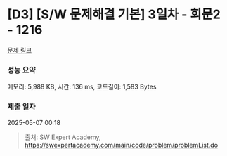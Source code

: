 # [D3] [S/W 문제해결 기본] 3일차 - 회문2 - 1216 

[문제 링크](https://swexpertacademy.com/main/code/problem/problemDetail.do?contestProbId=AV14Rq5aABUCFAYi) 

### 성능 요약

메모리: 5,988 KB, 시간: 136 ms, 코드길이: 1,583 Bytes

### 제출 일자

2025-05-07 00:18



> 출처: SW Expert Academy, https://swexpertacademy.com/main/code/problem/problemList.do